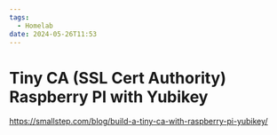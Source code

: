 ```yaml
---
tags:
  - Homelab
date: 2024-05-26T11:53
---
```

<!-- 2024-05-26-1153 (May 26, 2024 11:53:19 AM) -->

# Tiny CA (SSL Cert Authority) Raspberry PI with Yubikey
https://smallstep.com/blog/build-a-tiny-ca-with-raspberry-pi-yubikey/ 
